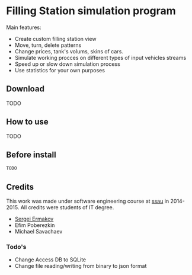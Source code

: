 # Filling Station simulation program #

Main features:

 * Create custom filling station view
 * Move, turn, delete patterns
 * Change prices, tank's volums, skins of cars.
 * Simulate working procces on different types of input vehicles streams
 * Speed up or slow down simulation process
 * Use statistics for your own purposes

## Download
 TODO

## How to use
 TODO
 
## Before install
```sh
TODO
```
 
## Credits
This work was made under software engineering course at [ssau] in 2014-2015.
All credits were students of IT degree.

 * [Sergei Ermakov] 
 * Efim Poberezkin
 * Michael Savachaev

### Todo's

 - Change Access DB to SQLite
 - Change file reading/writing from binary to json format

[ssau]:http://www.ssau.ru/english/
[Sergei Ermakov]:mailto:sbutterfly@hotmail.com
